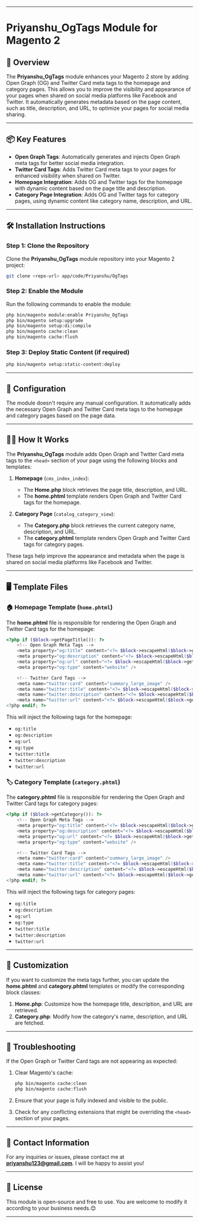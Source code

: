 
---

# Priyanshu_OgTags Module for Magento 2

## 🚀 Overview

The **Priyanshu_OgTags** module enhances your Magento 2 store by adding Open Graph (OG) and Twitter Card meta tags to the homepage and category pages. This allows you to improve the visibility and appearance of your pages when shared on social media platforms like Facebook and Twitter. It automatically generates metadata based on the page content, such as title, description, and URL, to optimize your pages for social media sharing.

---

## 📦 Key Features

- **Open Graph Tags**: Automatically generates and injects Open Graph meta tags for better social media integration.
- **Twitter Card Tags**: Adds Twitter Card meta tags to your pages for enhanced visibility when shared on Twitter.
- **Homepage Integration**: Adds OG and Twitter tags for the homepage with dynamic content based on the page title and description.
- **Category Page Integration**: Adds OG and Twitter tags for category pages, using dynamic content like category name, description, and URL.

---

## 🛠️ Installation Instructions

### Step 1: Clone the Repository

Clone the **Priyanshu_OgTags** module repository into your Magento 2 project:

```bash
git clone <repo-url> app/code/Priyanshu/OgTags
```

### Step 2: Enable the Module

Run the following commands to enable the module:

```bash
php bin/magento module:enable Priyanshu_OgTags
php bin/magento setup:upgrade
php bin/magento setup:di:compile
php bin/magento cache:clean
php bin/magento cache:flush
```

### Step 3: Deploy Static Content (if required)

```bash
php bin/magento setup:static-content:deploy
```

---

## 📑 Configuration

The module doesn't require any manual configuration. It automatically adds the necessary Open Graph and Twitter Card meta tags to the homepage and category pages based on the page data.

---

## 🧑‍💻 How It Works

The **Priyanshu_OgTags** module adds Open Graph and Twitter Card meta tags to the `<head>` section of your page using the following blocks and templates:

1. **Homepage** (`cms_index_index`):
   - The **Home.php** block retrieves the page title, description, and URL.
   - The **home.phtml** template renders Open Graph and Twitter Card tags for the homepage.

2. **Category Page** (`catalog_category_view`):
   - The **Category.php** block retrieves the current category name, description, and URL.
   - The **category.phtml** template renders Open Graph and Twitter Card tags for category pages.

These tags help improve the appearance and metadata when the page is shared on social media platforms like Facebook and Twitter.

---

## 🖥️ Template Files

### 🏠 Homepage Template (`home.phtml`)

The **home.phtml** file is responsible for rendering the Open Graph and Twitter Card tags for the homepage:

```php
<?php if ($block->getPageTitle()): ?>
    <!-- Open Graph Meta Tags -->
    <meta property="og:title" content="<?= $block->escapeHtml($block->getPageTitle()); ?>" />
    <meta property="og:description" content="<?= $block->escapeHtml($block->getPageDescription() ); ?>" />
    <meta property="og:url" content="<?= $block->escapeHtml($block->getPageUrl()); ?>" />
    <meta property="og:type" content="website" />

    <!-- Twitter Card Tags -->
    <meta name="twitter:card" content="summary_large_image" />
    <meta name="twitter:title" content="<?= $block->escapeHtml($block->getPageTitle()); ?>" />
    <meta name="twitter:description" content="<?= $block->escapeHtml($block->getPageDescription()); ?>" />
    <meta name="twitter:url" content="<?= $block->escapeHtml($block->getPageUrl()); ?>" />
<?php endif; ?>
```

This will inject the following tags for the homepage:

- `og:title`
- `og:description`
- `og:url`
- `og:type`
- `twitter:title`
- `twitter:description`
- `twitter:url`

### 🏷️ Category Template (`category.phtml`)

The **category.phtml** file is responsible for rendering the Open Graph and Twitter Card tags for category pages:

```php
<?php if ($block->getCategory()): ?>
    <!-- Open Graph Meta Tags -->
    <meta property="og:title" content="<?= $block->escapeHtml($block->getCategoryName()); ?>" />
    <meta property="og:description" content="<?= $block->escapeHtml($block->getCategoryDescription()); ?>" />
    <meta property="og:url" content="<?= $block->escapeHtml($block->getCategoryUrl()); ?>" />
    <meta property="og:type" content="website" />

    <!-- Twitter Card Tags -->
    <meta name="twitter:card" content="summary_large_image" />
    <meta name="twitter:title" content="<?= $block->escapeHtml($block->getCategoryName()); ?>" />
    <meta name="twitter:description" content="<?= $block->escapeHtml($block->getCategoryDescription()); ?>" />
    <meta name="twitter:url" content="<?= $block->escapeHtml($block->getCategoryUrl()); ?>" />
<?php endif; ?>
```

This will inject the following tags for category pages:

- `og:title`
- `og:description`
- `og:url`
- `og:type`
- `twitter:title`
- `twitter:description`
- `twitter:url`

---

## 🧩 Customization

If you want to customize the meta tags further, you can update the **home.phtml** and **category.phtml** templates or modify the corresponding block classes:

1. **Home.php**: Customize how the homepage title, description, and URL are retrieved.
2. **Category.php**: Modify how the category's name, description, and URL are fetched.

---

## 🔧 Troubleshooting

If the Open Graph or Twitter Card tags are not appearing as expected:

1. Clear Magento's cache:

   ```bash
   php bin/magento cache:clean
   php bin/magento cache:flush
   ```

2. Ensure that your page is fully indexed and visible to the public.
3. Check for any conflicting extensions that might be overriding the `<head>` section of your pages.

---

## 👥 Contact Information

For any inquiries or issues, please contact me at **[priyanshu123@gmail.com](mailto:priyanshu123@gmail.com)**. I will be happy to assist you!

---

## 🔑 License

This module is open-source and free to use. You are welcome to modify it according to your business needs.😊

---

